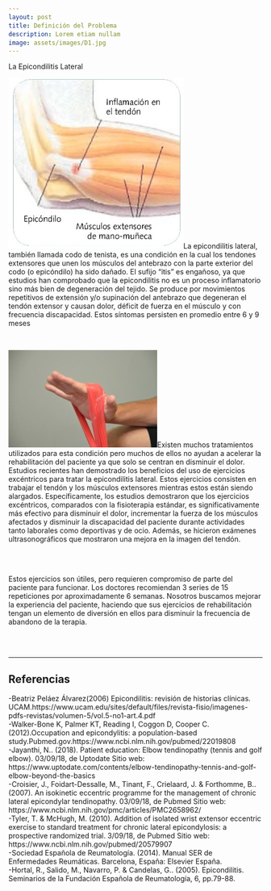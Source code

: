 ```yaml
---
layout: post
title: Definición del Problema
description: Lorem etiam nullam
image: assets/images/D1.jpg
---
```


La Epicondilitis Lateral

<p><span class="image left"><img src="assets/images/D2.jpg" alt="" /></span>La epicondilitis lateral, también llamada codo de tenista, es una condición en la cual los tendones extensores que unen los músculos del antebrazo con la parte exterior del codo (o epicóndilo) ha sido dañado. El sufijo “itis” es engañoso, ya que estudios han comprobado que la epicondilitis no es un proceso inflamatorio sino más bien de degeneración del tejido. Se produce por movimientos repetitivos de extensión y/o supinación del antebrazo que degeneran el tendón extensor y causan dolor, déficit de fuerza en el músculo y con frecuencia discapacidad. Estos síntomas persisten en promedio entre 6 y 9 meses </p><br>
<p><span class="image right"><img src="assets/images/D3.jpg" alt="" /></span>Existen muchos tratamientos utilizados para esta condición pero muchos de ellos no ayudan a acelerar la rehabilitación del paciente ya que solo se centran en disminuir el dolor. Estudios recientes han demostrado los beneficios del uso de ejercicios excéntricos para tratar la epicondilitis lateral. Estos ejercicios consisten en trabajar el tendón y los músculos extensores mientras estos están siendo alargados. Específicamente, los estudios demostraron que los ejercicios excéntricos, comparados con la fisioterapia estándar,  es significativamente más efectivo para disminuir el dolor, incrementar la fuerza de los músculos afectados y disminuir la discapacidad del paciente durante actividades tanto laborales como deportivas y de ocio. Además, se hicieron exámenes ultrasonográficos que mostraron una mejora en la imagen del tendón.</p><br>
<br>
<p>Estos ejercicios son útiles, pero requieren compromiso de parte del paciente para funcionar. Los doctores recomiendan 3 series de 15 repeticiones por aproximadamente 6 semanas. Nosotros buscamos mejorar la experiencia del paciente, haciendo que sus ejercicios de rehabilitación tengan un elemento de diversión en ellos para disminuir la frecuencia de abandono de la terapia.</p>
<br><br>
<hr>
<h2>Referencias</h2>
-Beatriz Peláez Álvarez(2006) Epicondilitis: revisión de historias clínicas. UCAM.https://www.ucam.edu/sites/default/files/revista-fisio/imagenes-pdfs-revistas/volumen-5/vol.5-no1-art.4.pdf<br>
-Walker-Bone K, Palmer KT, Reading I, Coggon D, Cooper C.(2012).Occupation and epicondylitis: a population-based study.Pubmed.gov.https://www.ncbi.nlm.nih.gov/pubmed/22019808<br>
-Jayanthi, N.. (2018). Patient education: Elbow tendinopathy (tennis and golf elbow). 03/09/18, de Uptodate Sitio web: https://www.uptodate.com/contents/elbow-tendinopathy-tennis-and-golf-elbow-beyond-the-basics<br>
-Croisier, J., Foidart-Dessalle, M., Tinant, F., Crielaard, J. & Forthomme, B.. (2007). An isokinetic eccentric programme for the management of chronic lateral epicondylar tendinopathy. 03/09/18, de Pubmed Sitio web: https://www.ncbi.nlm.nih.gov/pmc/articles/PMC2658962/<br>
-Tyler, T. & McHugh, M. (2010). Addition of isolated wrist extensor eccentric exercise to standard treatment for chronic lateral epicondylosis: a prospective randomized trial. 3/09/18, de Pubmed Sitio web: https://www.ncbi.nlm.nih.gov/pubmed/20579907<br>
-Sociedad Española de Reumatología. (2014). Manual SER de Enfermedades Reumáticas. Barcelona, España: Elsevier España.<br>
-Hortal, R., Salido, M., Navarro, P. & Candelas, G.. (2005). Epicondilitis. Seminarios de la Fundación Española de Reumatología, 6, pp.79-88.<br>




